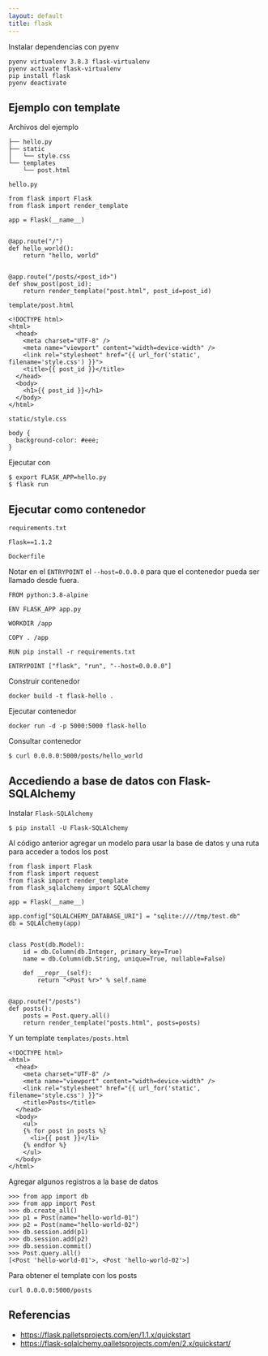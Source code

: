 ```yaml
---
layout: default
title: flask
---
```


Instalar dependencias con pyenv

    pyenv virtualenv 3.8.3 flask-virtualenv
    pyenv activate flask-virtualenv
    pip install flask
    pyenv deactivate

## Ejemplo con template

Archivos del ejemplo

```
├── hello.py
├── static
│   └── style.css
└── templates
    └── post.html
```

`hello.py`

```
from flask import Flask
from flask import render_template

app = Flask(__name__)


@app.route("/")
def hello_world():
    return "hello, world"


@app.route("/posts/<post_id>")
def show_post(post_id):
    return render_template("post.html", post_id=post_id)
```

`template/post.html`

```
<!DOCTYPE html>
<html>
  <head>
    <meta charset="UTF-8" />
    <meta name="viewport" content="width=device-width" />
    <link rel="stylesheet" href="{{ url_for('static', filename='style.css') }}">
    <title>{{ post_id }}</title>
  </head>
  <body>
    <h1>{{ post_id }}</h1>
  </body>
</html>
```

`static/style.css`

```
body {
  background-color: #eee;
}
```

Ejecutar con

```
$ export FLASK_APP=hello.py
$ flask run
```

## Ejecutar como contenedor

`requirements.txt`

    Flask==1.1.2

`Dockerfile`

Notar en el `ENTRYPOINT` el `--host=0.0.0.0` para que el contenedor pueda ser llamado desde fuera.

```
FROM python:3.8-alpine

ENV FLASK_APP app.py

WORKDIR /app

COPY . /app

RUN pip install -r requirements.txt

ENTRYPOINT ["flask", "run", "--host=0.0.0.0"]
```

Construir contenedor

    docker build -t flask-hello .

Ejecutar contenedor

    docker run -d -p 5000:5000 flask-hello

Consultar contenedor

    $ curl 0.0.0.0:5000/posts/hello_world

## Accediendo a base de datos con Flask-SQLAlchemy

Instalar `Flask-SQLAlchemy`

    $ pip install -U Flask-SQLAlchemy

Al código anterior agregar un modelo para usar la base de datos y una ruta para acceder a todos los post

```
from flask import Flask
from flask import request
from flask import render_template
from flask_sqlalchemy import SQLAlchemy

app = Flask(__name__)

app.config["SQLALCHEMY_DATABASE_URI"] = "sqlite:////tmp/test.db"
db = SQLAlchemy(app)


class Post(db.Model):
    id = db.Column(db.Integer, primary_key=True)
    name = db.Column(db.String, unique=True, nullable=False)

    def __repr__(self):
        return "<Post %r>" % self.name


@app.route("/posts")
def posts():
    posts = Post.query.all()
    return render_template("posts.html", posts=posts)
```

Y un template `templates/posts.html`

```
<!DOCTYPE html>
<html>
  <head>
    <meta charset="UTF-8" />
    <meta name="viewport" content="width=device-width" />
    <link rel="stylesheet" href="{{ url_for('static', filename='style.css') }}">
    <title>Posts</title>
  </head>
  <body>
    <ul>
    {% for post in posts %}
      <li>{{ post }}</li>
    {% endfor %}
    </ul>
  </body>
</html>
```

Agregar algunos registros a la base de datos

```
>>> from app import db
>>> from app import Post
>>> db.create_all()
>>> p1 = Post(name="hello-world-01")
>>> p2 = Post(name="hello-world-02")
>>> db.session.add(p1)
>>> db.session.add(p2)
>>> db.session.commit()
>>> Post.query.all()
[<Post 'hello-world-01'>, <Post 'hello-world-02'>]
```

Para obtener el template con los posts

    curl 0.0.0.0:5000/posts

## Referencias

* https://flask.palletsprojects.com/en/1.1.x/quickstart
* https://flask-sqlalchemy.palletsprojects.com/en/2.x/quickstart/
